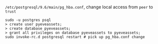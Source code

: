 `/etc/postgresql/9.6/main/pg_hba.conf`, change local access from `peer` to `trust`
```
sudo -u postgres psql
> create user pyeveassets;
> create database pyeveassets;
> grant all privileges on database pyeveassets to pyeveassets;
sudo invoke-rc.d postgresql restart # pick up pg_hba.conf change
```
